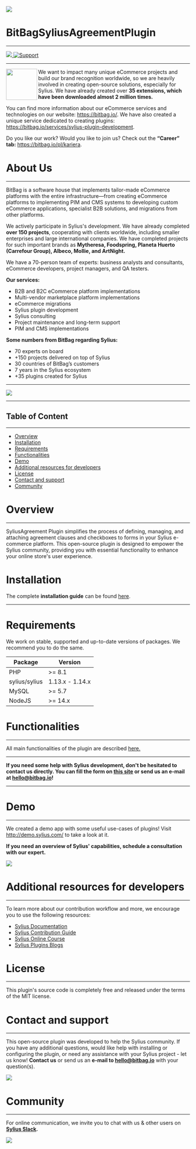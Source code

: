 # [![](https://bitbag.io/wp-content/uploads/2022/03/SyliusAgreementPlugin.png)](https://bitbag.io/contact-us/?utm_source=github&utm_medium=referral&utm_campaign=plugins_agreement)

# BitBagSyliusAgreementPlugin

----

[ ![](https://img.shields.io/github/actions/workflow/status/BitBagCommerce/SyliusAgreementPlugin/build.yml?branch=master) ](https://github.com/BitBagCommerce/SyliusAgreementPlugin/actions "Build status")
[![Support](https://img.shields.io/badge/support-contact%20author-blue])](https://bitbag.io/contact-us/?utm_source=github&utm_medium=referral&utm_campaign=plugins_braintree)

----

<p>
 <img align="left" src="https://sylius.com/assets/badge-approved-by-sylius.png" width="85">
</p>

We want to impact many unique eCommerce projects and build our brand recognition worldwide, so we are heavily involved in creating open-source solutions, especially for Sylius. We have already created over **35 extensions, which have been downloaded almost 2 million times.**

You can find more information about our eCommerce services and technologies on our website: https://bitbag.io/. We have also created a unique service dedicated to creating plugins: https://bitbag.io/services/sylius-plugin-development. 

Do you like our work? Would you like to join us? Check out the **“Career” tab:** https://bitbag.io/pl/kariera. 

# About Us 
---

BitBag is a software house that implements tailor-made eCommerce platforms with the entire infrastructure—from creating eCommerce platforms to implementing PIM and CMS systems to developing custom eCommerce applications, specialist B2B solutions, and migrations from other platforms.

We actively participate in Sylius's development. We have already completed **over 150 projects**, cooperating with clients worldwide, including smaller enterprises and large international companies. We have completed projects for such important brands as **Mytheresa, Foodspring, Planeta Huerto (Carrefour Group), Albeco, Mollie, and ArtNight.**

We have a 70-person team of experts: business analysts and consultants, eCommerce developers, project managers, and QA testers.

**Our services:**
* B2B and B2C eCommerce platform implementations
* Multi-vendor marketplace platform implementations
* eCommerce migrations
* Sylius plugin development
* Sylius consulting
* Project maintenance and long-term support
* PIM and CMS implementations

**Some numbers from BitBag regarding Sylius:**
* 70 experts on board 
* +150 projects delivered on top of Sylius
* 30 countries of BitBag’s customers
* 7 years in the Sylius ecosystem
* +35 plugins created for Sylius

---
[![](https://bitbag.io/wp-content/uploads/2024/09/badges-sylius.png)](https://bitbag.io/contact-us/?utm_source=github&utm_medium=referral&utm_campaign=plugins_agreement) 

---


## Table of Content

***

* [Overview](#overview)
* [Installation](#installation)
* [Requirements](#requirements)
* [Functionalities](#functionalities)
* [Demo](#demo)
* [Additional resources for developers](#additional-resources-for-developers)
* [License](#license)
* [Contact and support](#contact-and-support)
* [Community](#community)


# Overview
---

SyliusAgreement Plugin simplifies the process of defining, managing, and attaching agreement clauses and checkboxes to forms in your Sylius e-commerce platform. This open-source plugin is designed to empower the Sylius community, providing you with essential functionality to enhance your online store's user experience.

# Installation

The complete **installation guide** can be found [here](doc/installation.md).

---
# Requirements

We work on stable, supported and up-to-date versions of packages. We recommend you to do the same.

| Package       | Version         |
|---------------|-----------------|
| PHP           | \>= 8.1         |
| sylius/sylius | 1.13.x - 1.14.x |
| MySQL         | \>= 5.7         |
| NodeJS        | \>= 14.x        |


# Functionalities
---

All main functionalities of the plugin are described [here.](https://github.com/BitBagCommerce/SyliusAgreementPlugin/blob/master/doc/functionalities.md)

---

**If you need some help with Sylius development, don't be hesitated to contact us directly. You can fill the form on [this site](https://bitbag.io/contact-us/?utm_source=github&utm_medium=referral&utm_campaign=plugins_cms) or send us an e-mail at hello@bitbag.io!**

---

# Demo

---
We created a demo app with some useful use-cases of plugins! Visit http://demo.sylius.com/ to take a look at it.

**If you need an overview of Sylius' capabilities, schedule a consultation with our expert.**

[![](https://bitbag.io/wp-content/uploads/2020/10/button_free_consulatation-1.png)](https://bitbag.io/contact-us/?utm_source=github&utm_medium=referral&utm_campaign=plugins_cms)

# Additional resources for developers
---

To learn more about our contribution workflow and more, we encourage you to use the following resources:
* [Sylius Documentation](https://docs.sylius.com/en/latest/)
* [Sylius Contribution Guide](https://docs.sylius.com/en/latest/contributing/)
* [Sylius Online Course](https://sylius.com/online-course/)
* [Sylius Plugins Blogs](https://bitbag.io/blog/category/plugins) 


# License
---

This plugin's source code is completely free and released under the terms of the MIT license.

[//]: # (These are reference links used in the body of this note and get stripped out when the markdown processor does its job. There is no need to format nicely because it shouldn't be seen.)

# Contact and support 

---
This open-source plugin was developed to help the Sylius community. If you have any additional questions, would like help with installing or configuring the plugin, or need any assistance with your Sylius project - let us know! **Contact us** or send us an **e-mail to hello@bitbag.io** with your question(s).

[![](https://bitbag.io/wp-content/uploads/2020/10/button-contact.png)](https://bitbag.io/contact-us/?utm_source=github&utm_medium=referral&utm_campaign=plugins_agreement)

# Community
---- 

For online communication, we invite you to chat with us & other users on **[Sylius Slack](https://sylius-devs.slack.com/).**

[![](https://bitbag.io/wp-content/uploads/2024/09/badges-partners.png)](https://bitbag.io/contact-us/?utm_source=github&utm_medium=referral&utm_campaign=plugins_cms)
